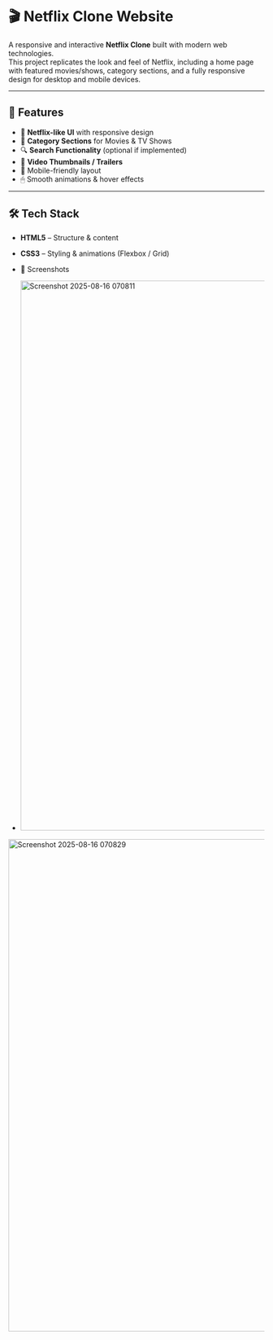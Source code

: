 # 🎬 Netflix Clone Website

A responsive and interactive **Netflix Clone** built with modern web technologies.  
This project replicates the look and feel of Netflix, including a home page with featured movies/shows, category sections, and a fully responsive design for desktop and mobile devices.

---

## 🚀 Features
- 🎨 **Netflix-like UI** with responsive design
- 📂 **Category Sections** for Movies & TV Shows
- 🔍 **Search Functionality** (optional if implemented)
- 🎥 **Video Thumbnails / Trailers**
- 📱 Mobile-friendly layout
- 🖱 Smooth animations & hover effects

---

## 🛠️ Tech Stack
- **HTML5** – Structure & content
- **CSS3** – Styling & animations (Flexbox / Grid)

- 📸 Screenshots
- <img width="1920" height="1080" alt="Screenshot 2025-08-16 070811" src="https://github.com/user-attachments/assets/061eabdc-cecd-4c6b-8bb3-21f31e4d8e81" />
<img width="1895" height="967" alt="Screenshot 2025-08-16 070829" src="https://github.com/user-attachments/assets/05e28252-e403-4a57-bd34-dd12220f6582" />

